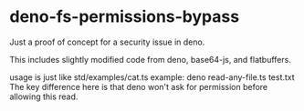 # deno-fs-permissions-bypass
Just a proof of concept for a security issue in deno.

This includes slightly modified code from deno, base64-js, and flatbuffers.

usage is just like std/examples/cat.ts example: deno read-any-file.ts test.txt
The key difference here is that deno won't ask for permission before allowing this read.
